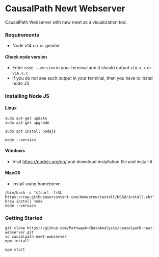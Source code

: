 # CausalPath Newt Webserver

CausalPath Webserver with new newt as a visualization tool.

### Requirements

- Node v14.x.x or greater

#### Check node version

- Enter `node --version` in your terminal and it should output `v14.x.x` or `v16.x.x`
- if you do not see such output in your terminal, then you have to install node JS

### Installing Node JS

#### Linux

    sudo apt-get update
    sudo apt-get upgrade

    sudo apt install nodejs

    node --version

#### Windows

- Visit https://nodejs.org/en/ and download installation file and install it

#### MacOS

- Install using homebrew:

```
/bin/bash -c "$(curl -fsSL https://raw.githubusercontent.com/Homebrew/install/HEAD/install.sh)"
brew install node
node --version
```

### Getting Started

```
git clone https://github.com/PathwayAndDataAnalysis/causalpath-newt-webserver.git
cd causalpath-newt-webserver
npm install

npm start
```